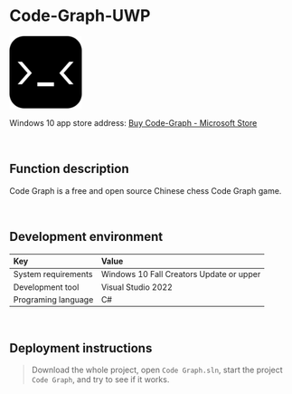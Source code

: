 # Code-Graph-UWP

![](ScreenShot/logo.png)

 
 Windows 10 app store address: 
[Buy Code-Graph - Microsoft Store](https://www.microsoft.com/store/productId/9NJGHRWNLPXW)   


<br/>

## Function description

Code Graph is a free and open source Chinese chess Code Graph game.


<br/>

## Development environment

|Key|Value|
|:-|:-|
|System requirements| Windows 10 Fall Creators Update or upper|
|Development tool|Visual Studio 2022|
|Programing language|C#|


<br/>

## Deployment instructions

> Download the whole project, open `Code Graph.sln`, start the project `Code Graph`, and try to see if it works.